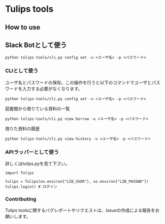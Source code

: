 # Tulips tools

## How to use

## Slack Botとして使う

```
python tulips-tools/cli.py config set -u <ユーザ名> -p <パスワード>
```

### CLIとして使う

ユーザ名とパスワードの保存。この操作を行うと以下のコマンドでユーザとパスワードを入力する必要がなくなります。

```
python tulips-tools/cli.py config set -u <ユーザ名> -p <パスワード>
```

図書館から借りている資料の一覧

```
python tulips-tools/cli.py view borrow -u <ユーザ名> -p <パスワード>
```

借りた資料の履歴

```
python tulips-tools/cli.py view history -u <ユーザ名> -p <パスワード>
```


### APIラッパーとして使う

詳しくはtulips.pyを見て下さい。

```
import Tulips

tulips = Tulips(os.environ["LIB_USER"], os.environ["LIB_PASSWD"])
tulips.login() # ログイン
```

### Contributing

Tulips toolsに関するバグレポートやリクエストは、Issueの作成による報告をお願いします。

